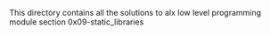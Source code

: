 This directory contains all the solutions to alx low level programming module section 0x09-static_libraries
